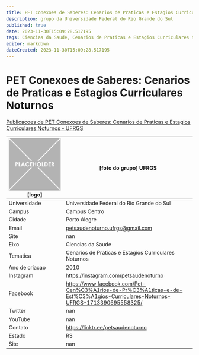 ```yaml
---
title: PET Conexoes de Saberes: Cenarios de Praticas e Estagios Curriculares Noturnos - UFRGS
description: grupo da Universidade Federal do Rio Grande do Sul
published: true
date: 2023-11-30T15:09:28.517195
tags: Ciencias da Saude, Cenarios de Praticas e Estagios Curriculares Noturnos
editor: markdown
dateCreated: 2023-11-30T15:09:28.517195
---
```


# PET Conexoes de Saberes: Cenarios de Praticas e Estagios Curriculares Noturnos

[Publicacoes de PET Conexoes de Saberes: Cenarios de Praticas e Estagios Curriculares Noturnos - UFRGS](/atividade/214PETConexoesdeSaberesCenariosdePraticaseEstagiosCurricularesNoturnosUFRGS/feed.md)

| ![placeholder.png](/placeholder.png) [logo] | [foto do grupo] UFRGS         |
| ------------------------------------------- | ------------------------------------------------- |
| Universidade                                | Universidade Federal do Rio Grande do Sul      |
| Campus                                      | Campus Centro            |
| Cidade                                      | Porto Alegre             |
| Email                                       | petsaudenoturno.ufrgs@gmail.com             |
| Site                                        | nan              |
| Eixo                                        | Ciencias da Saude              |
| Tematica                                    | Cenarios de Praticas e Estagios Curriculares Noturnos          |
| Ano de criacao                              | 2010        |
| Instagram                                   | https://instagram.com/petsaudenoturno         |
| Facebook                                    | https://www.facebook.com/Pet-Cen%C3%A1rios-de-Pr%C3%A1ticas-e-de-Est%C3%A1gios-Curriculares-Noturnos-UFRGS-1713390695558325/          |
| Twitter                                     | nan           |
| YouTube                                     | nan           |
| Contato                                     | https://linktr.ee/petsaudenoturno         |
| Estado                                      |  RS            |
| Site                                        | nan |
